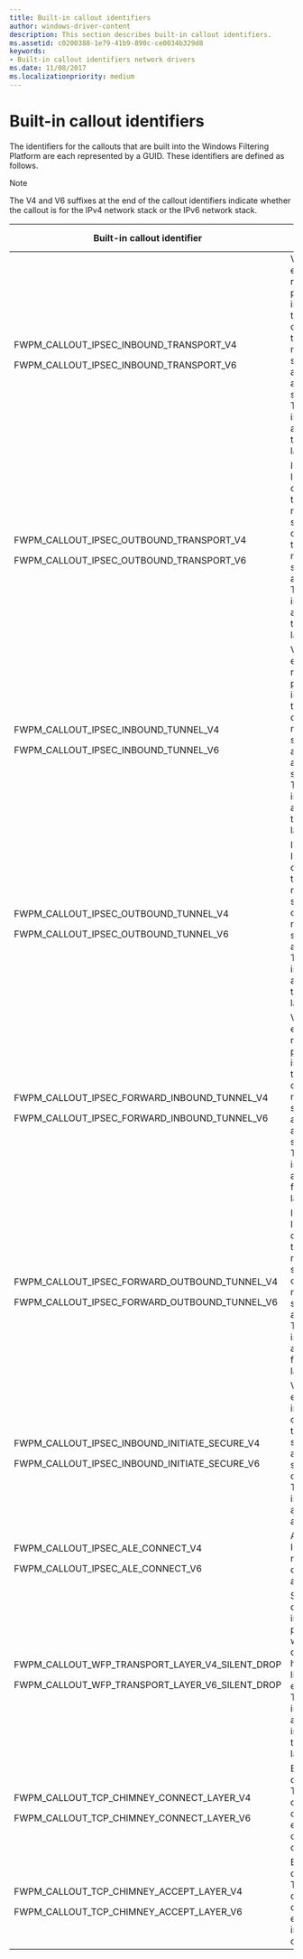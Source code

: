 ```yaml
---
title: Built-in callout identifiers
author: windows-driver-content
description: This section describes built-in callout identifiers.
ms.assetid: c0200388-1e79-41b9-890c-ce0034b329d8
keywords:
- Built-in callout identifiers network drivers
ms.date: 11/08/2017
ms.localizationpriority: medium
---
```


# Built-in callout identifiers

The identifiers for the callouts that are built into the Windows Filtering Platform are each represented by a GUID. These identifiers are defined as follows.

> [!NOTE]
> The V4 and V6 suffixes at the end of the callout identifiers indicate whether the callout is for the IPv4 network stack or the IPv6 network stack.

| Built-in callout identifier | Callout description |
| --- | --- |
| <p>FWPM_CALLOUT_IPSEC_INBOUND_TRANSPORT_V4</p><p>FWPM_CALLOUT_IPSEC_INBOUND_TRANSPORT_V6</p> | Verifies that each received packet that is supposed to arrive over a transport mode security association arrives securely. This callout is applicable at the transport layer. |
| <p>FWPM_CALLOUT_IPSEC_OUTBOUND_TRANSPORT_V4</p><p>FWPM_CALLOUT_IPSEC_OUTBOUND_TRANSPORT_V6</p> | Indicates to IPsec the outbound traffic that must be secured over transport mode security associations. This callout is applicable at the transport layer. |
| <p>FWPM_CALLOUT_IPSEC_INBOUND_TUNNEL_V4</p><p>FWPM_CALLOUT_IPSEC_INBOUND_TUNNEL_V6</p> | Verifies that each received packet that is supposed to arrive over a tunnel mode security association arrives securely. This callout is applicable at the transport layer. |
| <p>FWPM_CALLOUT_IPSEC_OUTBOUND_TUNNEL_V4</p><p>FWPM_CALLOUT_IPSEC_OUTBOUND_TUNNEL_V6</p> | Indicates to IPsec the outbound traffic that must be secured over tunnel mode security associations. This callout is applicable at the transport layer. |
| <p>FWPM_CALLOUT_IPSEC_FORWARD_INBOUND_TUNNEL_V4</p><p>FWPM_CALLOUT_IPSEC_FORWARD_INBOUND_TUNNEL_V6</p> | Verifies that each received packet that is supposed to arrive over a tunnel mode security association arrives securely. This callout is applicable at the forward layer. |
| <p>FWPM_CALLOUT_IPSEC_FORWARD_OUTBOUND_TUNNEL_V4</p><p>FWPM_CALLOUT_IPSEC_FORWARD_OUTBOUND_TUNNEL_V6</p> | Indicates to IPsec the outbound traffic that must be secured over a tunnel mode security association. This callout is applicable at the forward layer. |
| <p>FWPM_CALLOUT_IPSEC_INBOUND_INITIATE_SECURE_V4</p><p>FWPM_CALLOUT_IPSEC_INBOUND_INITIATE_SECURE_V6</p> | Verifies that each incoming connection that is supposed to arrive securely does so. This callout is applicable at the ALE accept layer. |
| <p>FWPM_CALLOUT_IPSEC_ALE_CONNECT_V4</p><p>FWPM_CALLOUT_IPSEC_ALE_CONNECT_V6</p> | Applies IPsec policy modifiers to client applications. |
| <p>FWPM_CALLOUT_WFP_TRANSPORT_LAYER_V4_SILENT_DROP</p><p>FWPM_CALLOUT_WFP_TRANSPORT_LAYER_V6_SILENT_DROP</p> | Silently drops all incoming packets for which TCP does not have a listening endpoint. This callout is applicable at the inbound transport layer. |
| <p>FWPM_CALLOUT_TCP_CHIMNEY_CONNECT_LAYER_V4</p><p>FWPM_CALLOUT_TCP_CHIMNEY_CONNECT_LAYER_V6</p> | Enables or disables TCP chimney offload for each outgoing connection. |
| <p>FWPM_CALLOUT_TCP_CHIMNEY_ACCEPT_LAYER_V4</p><p>FWPM_CALLOUT_TCP_CHIMNEY_ACCEPT_LAYER_V6</p> | Enables or disables TCP chimney offload for each incoming connection. |

